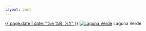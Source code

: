 ```yaml
---
layout: post
---
```


<p>
  <time><a href="/144">{{ page.date | date: "%e %B, %Y" }}</a></time>
  <a href="/144"><img src="{{ site.assets_url }}/144-640.jpg" srcset="{{ site.assets_url }}/144-1280.jpg 1280w, {{ site.assets_url }}/144-960.jpg 960w, {{ site.assets_url }}/144-640.jpg 640w, {{ site.assets_url }}/144-320.jpg 320w" sizes="(min-width: 700px) 50vw, calc(100vw - 2rem)" alt="Laguna Verde" /></a>
  <span>Laguna Verde</span>
</p>
